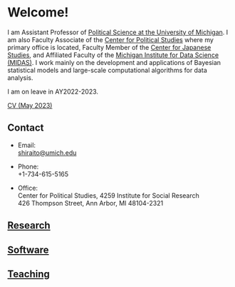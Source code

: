 # Welcome!

I am Assistant Professor of [Political Science at the University of Michigan](https://lsa.umich.edu/polisci).  I am also Faculty Associate of the [Center for Political Studies](https://www.isr.umich.edu/cps) where my primary office is located, Faculty Member of the [Center for Japanese Studies](https://ii.umich.edu/cjs), and Affiliated Faculty of the [Michigan Institute for Data Science (MIDAS)](https://midas.umich.edu/).  I work mainly on the development and applications of Bayesian statistical models and large-scale computational algorithms for data analysis.

I am on leave in AY2022-2023.

[CV (May 2023)](cv.pdf)

## Contact

- Email:  
[shiraito@umich.edu](mailto:shiraito@umich.edu)

- Phone:  
+1-734-615-5165

- Office:  
Center for Political Studies, 4259 Institute for Social Research  
426 Thompson Street, Ann Arbor, MI 48104-2321

## [Research](./research/)

## [Software](./software/)

## [Teaching](./teaching/)

<!--
You can use the [editor on GitHub](https://github.com/shiraito/shiraito.github.io/edit/master/index.md) to maintain and preview the content for your website in Markdown files.

Whenever you commit to this repository, GitHub Pages will run [Jekyll](https://jekyllrb.com/) to rebuild the pages in your site, from the content in your Markdown files.

### Markdown

Markdown is a lightweight and easy-to-use syntax for styling your writing. It includes conventions for

```markdown
Syntax highlighted code block

# Header 1
## Header 2
### Header 3

- Bulleted
- List

1. Numbered
2. List

**Bold** and _Italic_ and `Code` text

[Link](url) and ![Image](src)
```

For more details see [GitHub Flavored Markdown](https://guides.github.com/features/mastering-markdown/).

### Jekyll Themes

Your Pages site will use the layout and styles from the Jekyll theme you have selected in your [repository settings](https://github.com/shiraito/shiraito.github.io/settings). The name of this theme is saved in the Jekyll `_config.yml` configuration file.

### Support or Contact

Having trouble with Pages? Check out our [documentation](https://help.github.com/categories/github-pages-basics/) or [contact support](https://github.com/contact) and we’ll help you sort it out.
-->
